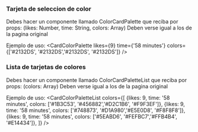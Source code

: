 
### Tarjeta de seleccion de color

Debes hacer un componente llamado ColorCardPalette que reciba por props:  (likes: Number, time: String, colors: Array)
Deben verse igual a los de la pagina original

Ejemplo de uso: 
<CardColorPalette 
    likes={9} 
    time={'58 minutes'} 
    colors={['#2132DS', '#2132DS','#2132DS', '#2132DS']} 
/>

### Lista de tarjetas de colores

Debes hacer un componente llamado ColorCardPaletteList que reciba por props:  (colors: Array)
Deben verse igual a los de la pagina original

Ejemplo de uso:
<CardColorPaletteList 
    colors={[
        {likes: 9, time: '58 minutes', colors: ['#1B3C53', '#456882','#D2C1B6', '#F9F3EF']},
        {likes: 9, time: '58 minutes', colors: ['#748873', '#D1A980','#E5E0D8', '#F8F8F8']},
        {likes: 9, time: '58 minutes', colors: ['#5EABD6', '#FEFBC7','#FFB4B4', '#E14434']},
    ]}
/>